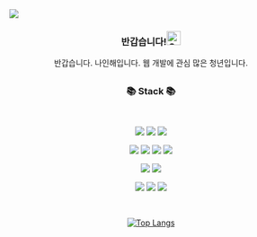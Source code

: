 <img src="https://capsule-render.vercel.app/api?type=waving&color=auto&height=150&section=header&text=Code%20nine&fontSize=42" />

<div align=center>
  <h3>반갑습니다!<img src="https://raw.githubusercontent.com/Tarikul-Islam-Anik/Animated-Fluent-Emojis/master/Emojis/Smilies/Grinning%20Squinting%20Face.png" alt="Grinning Squinting Face" width="25" height="25" /></h3>
  <p>반갑습니다. 나인해입니다. 웹 개발에 관심 많은 청년입니다.</p>

  <h2></h2>
  
  <h3>📚 Stack 📚</h3>
  <br>
  <p>
    <img src="https://img.shields.io/badge/React-61DAFB?style=round-square&logo=react&logoColor=white"/>   
    <img src="https://img.shields.io/badge/Vue.js-4FC08D?style=round-square&logo=vue.js&logoColor=white"/>   
    <img src="https://img.shields.io/badge/MySQL-4479A1?style=round-square&logo=MySQL&logoColor=white"/>   
  </p>
  <p>
    <img src="https://img.shields.io/badge/HTML5-E34F26?style=round-square&logo=html5&logoColor=white"/>   
    <img src="https://img.shields.io/badge/CSS3-1572B6?style=round-square&logo=css&logoColor=white"/>   
    <img src="https://img.shields.io/badge/Javascript-F7DF1E?style=round-square&logo=javascript&logoColor=white"/>   
    <img src="https://img.shields.io/badge/jQuery-0769AD?style=round-square&logo=jQuery&logoColor=white"/>   
  </p>
  <p>
    <img src="https://img.shields.io/badge/Git-F05032?style=round-square&logo=git&logoColor=white"/>   
    <img src="https://img.shields.io/badge/GitHub-181717?style=round-square&logo=github&logoColor=white"/>   
  </p>
  <p>
    <img src="https://img.shields.io/badge/dlsgo9981@gmial.com-EA4335?style=round-square&logo=gmail&logoColor=white"/> 
    <img src="https://img.shields.io/badge/Notion-000000?style=round-square&logo=notion&logoColor=white"/>   
    <a href="https://https://codena.tistory.com/"><img src="https://img.shields.io/badge/Tech Blog-000000?style=round-square&logo=tistory&logoColor=white"/></a>
  </p>

   <br>
   
[![Top Langs](https://github-readme-stats.vercel.app/api/top-langs/?username=redcontroller&langs_count=4&layout=compact)](https://github.com/anuraghazra/github-readme-stats)
</div>
